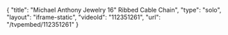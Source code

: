 {
    "title": "Michael Anthony Jewelry 16\" Ribbed Cable Chain",
    "type": "solo",
    "layout": "iframe-static",
    "videoId": "112351261",
    "url": "\/tvpembed\/112351261"
}